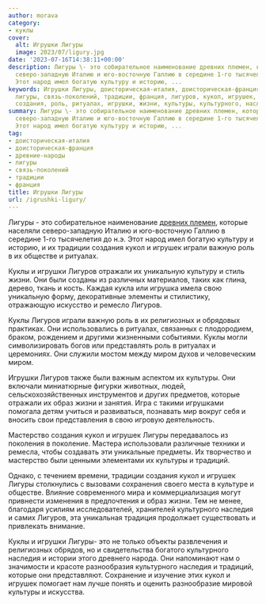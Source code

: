 ```yaml
---
author: morava
category:
- куклы
cover:
  alt: Игрушки Лигуры
  image: 2023/07/ligury.jpg
date: '2023-07-16T14:38:11+00:00'
description: Лигуры \- это собирательное наименование древних племен, которые населяли
  северо-западную Италию и юго-восточную Галлию в середине 1-го тысячелетия до н.э.
  Этот народ имел богатую культуру и историю, ...
keywords: Игрушки Лигуры, доисторическая-италия, доисторическая-франция, древние-народы,
  лигуры, связь-поколений, традиции, франция, лигуров, кукол, игрушек, куклы, которые,
  создания, роль, ритуалах, игрушки, жизни, культуры, культурного, наследия, это
summary: Лигуры \- это собирательное наименование древних племен, которые населяли
  северо-западную Италию и юго-восточную Галлию в середине 1-го тысячелетия до н.э.
  Этот народ имел богатую культуру и историю, ...
tag:
- доисторическая-италия
- доисторическая-франция
- древние-народы
- лигуры
- связь-поколений
- традиции
- франция
title: Игрушки Лигуры
url: /igrushki-ligury/
---
```


Лигуры \- это собирательное наименование [древних племен](https://www.adora.ru/igrushki-gallov/187/), которые населяли северо-западную Италию и юго-восточную Галлию в середине 1-го тысячелетия до н.э. Этот народ имел богатую культуру и историю, и их традиции создания кукол и игрушек играли важную роль в их обществе и ритуалах.

Куклы и игрушки Лигуров отражали их уникальную культуру и стиль жизни. Они были созданы из различных материалов, таких как глина, дерево, ткань и кость. Каждая кукла или игрушка имела свою уникальную форму, декоративные элементы и стилистику, отражающую искусство и ремесло Лигуров.

Куклы Лигуров играли важную роль в их религиозных и обрядовых практиках. Они использовались в ритуалах, связанных с плодородием, браком, рождением и другими жизненными событиями. Куклы могли символизировать богов или представлять роль в ритуалах и церемониях. Они служили мостом между миром духов и человеческим миром.

Игрушки Лигуров также были важным аспектом их культуры. Они включали миниатюрные фигурки животных, людей, сельскохозяйственных инструментов и других предметов, которые отражали их образ жизни и занятия. Игра с такими игрушками помогала детям учиться и развиваться, познавать мир вокруг себя и вносить свои представления в свою игровую деятельность.

Мастерство создания кукол и игрушек Лигуры передавалось из поколения в поколение. Мастера использовали различные техники и ремесла, чтобы создавать эти уникальные предметы. Их творчество и мастерство были ценными элементами их культуры и традиций.

Однако, с течением времени, традиции создания кукол и игрушек Лигуры столкнулись с вызовами сохранения своего места в культуре и обществе. Влияние современного мира и коммерциализация могут привнести изменения в предпочтения и образ жизни. Тем не менее, благодаря усилиям исследователей, хранителей культурного наследия и самих Лигуров, эта уникальная традиция продолжает существовать и привлекать внимание.

Куклы и игрушки Лигуры\- это не только объекты развлечения и религиозных обрядов, но и свидетельства богатого культурного наследия и истории этого древнего народа. Они напоминают нам о значимости и красоте разнообразия культурного наследия и традиций, которые они представляют. Сохранение и изучение этих кукол и игрушек помогает нам лучше понять и оценить разнообразие мировой культуры и искусства.